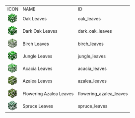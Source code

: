 <table>
	<tablebody>
		<tr>
			<td>ICON</td>
			<td>NAME</td>
			<td>ID</td>
		</tr>
		<tr>
			<td><img src="../../mc_icon/decorations/leaves/oak_leaves.png"></td>
			<td>Oak Leaves</td>
			<td>oak_leaves</td>
		</tr>
		<tr>
			<td><img src="../../mc_icon/decorations/leaves/dark_oak_leaves.png"></td>
			<td>Dark Oak Leaves</td>
			<td>dark_oak_leaves</td>
		</tr>
		<tr>
			<td><img src="../../mc_icon/decorations/leaves/birch_leaves.png"></td>
			<td>Birch Leaves</td>
			<td>birch_leaves</td>
		</tr>
		<tr>
			<td><img src="../../mc_icon/decorations/leaves/jungle_leaves.png"></td>
			<td>Jungle Leaves</td>
			<td>jungle_leaves</td>
		</tr>
		<tr>
			<td><img src="../../mc_icon/decorations/leaves/acacia_leaves.png"></td>
			<td>Acacia Leaves</td>
			<td>acacia_leaves</td>
		</tr>
		<tr>
			<td><img src="../../mc_icon/decorations/leaves/azalea_leaves.png"></td>
			<td>Azalea Leaves</td>
			<td>azalea_leaves</td>
		</tr>
		<tr>
			<td><img src="../../mc_icon/decorations/leaves/flowering_azalea_leaves.png"></td>
			<td>Flowering Azalea Leaves</td>
			<td>flowering_azalea_leaves</td>
		</tr>
		<tr>
			<td><img src="../../mc_icon/decorations/leaves/spruce_leaves.png"></td>
			<td>Spruce Leaves</td>
			<td>spruce_leaves</td>
		</tr>
	</tablebody>
</table>